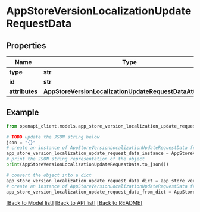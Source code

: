 # AppStoreVersionLocalizationUpdateRequestData


## Properties

Name | Type | Description | Notes
------------ | ------------- | ------------- | -------------
**type** | **str** |  | 
**id** | **str** |  | 
**attributes** | [**AppStoreVersionLocalizationUpdateRequestDataAttributes**](AppStoreVersionLocalizationUpdateRequestDataAttributes.md) |  | [optional] 

## Example

```python
from openapi_client.models.app_store_version_localization_update_request_data import AppStoreVersionLocalizationUpdateRequestData

# TODO update the JSON string below
json = "{}"
# create an instance of AppStoreVersionLocalizationUpdateRequestData from a JSON string
app_store_version_localization_update_request_data_instance = AppStoreVersionLocalizationUpdateRequestData.from_json(json)
# print the JSON string representation of the object
print(AppStoreVersionLocalizationUpdateRequestData.to_json())

# convert the object into a dict
app_store_version_localization_update_request_data_dict = app_store_version_localization_update_request_data_instance.to_dict()
# create an instance of AppStoreVersionLocalizationUpdateRequestData from a dict
app_store_version_localization_update_request_data_from_dict = AppStoreVersionLocalizationUpdateRequestData.from_dict(app_store_version_localization_update_request_data_dict)
```
[[Back to Model list]](../README.md#documentation-for-models) [[Back to API list]](../README.md#documentation-for-api-endpoints) [[Back to README]](../README.md)


